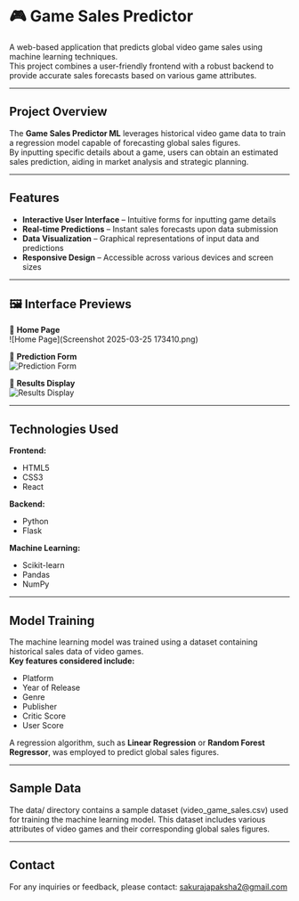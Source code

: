 # 🎮 Game Sales Predictor 

A web-based application that predicts global video game sales using machine learning techniques.  
This project combines a user-friendly frontend with a robust backend to provide accurate sales forecasts based on various game attributes.

---

##  Project Overview

The **Game Sales Predictor ML** leverages historical video game data to train a regression model capable of forecasting global sales figures.  
By inputting specific details about a game, users can obtain an estimated sales prediction, aiding in market analysis and strategic planning.

---

##  Features

- **Interactive User Interface** – Intuitive forms for inputting game details  
- **Real-time Predictions** – Instant sales forecasts upon data submission  
- **Data Visualization** – Graphical representations of input data and predictions  
- **Responsive Design** – Accessible across various devices and screen sizes  

---

## 🖼 Interface Previews

📌 **Home Page**  
![Home Page](Screenshot 2025-03-25 173410.png)

📌 **Prediction Form**  
![Prediction Form](path_to_prediction_form_image)

📌 **Results Display**  
![Results Display](path_to_results_display_image)

---

## Technologies Used

**Frontend:**
- HTML5  
- CSS3  
- React 

**Backend:**
- Python  
- Flask  

**Machine Learning:**
- Scikit-learn  
- Pandas  
- NumPy  

---


## Model Training

The machine learning model was trained using a dataset containing historical sales data of video games.  
**Key features considered include:**
- Platform  
- Year of Release  
- Genre  
- Publisher  
- Critic Score  
- User Score  

A regression algorithm, such as **Linear Regression** or **Random Forest Regressor**, was employed to predict global sales figures.

---

## Sample Data


The data/ directory contains a sample dataset (video_game_sales.csv) used for training the machine learning model.
This dataset includes various attributes of video games and their corresponding global sales figures.

---

## Contact


For any inquiries or feedback, please contact:
sakurajapaksha2@gmail.com

